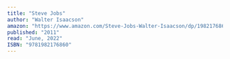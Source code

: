```yaml
---
title: "Steve Jobs"
author: "Walter Isaacson"
amazon: "https://www.amazon.com/Steve-Jobs-Walter-Isaacson/dp/1982176865"
published: "2011"
read: "June, 2022"
ISBN: "9781982176860"
---
```

